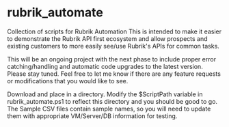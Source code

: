 # rubrik_automate
Collection of scripts for Rubrik Automation
This is intended to make it easier to demonstrate the Rubrik API first ecosystem and allow prospects and existing customers to more easily see/use Rubrik's APIs for common tasks.

This will be an ongoing project with the next phase to include proper error catching/handling and automatic code upgrades to the latest version.  Please stay tuned.  Feel free to let me know if there are any feature requests or modifications that you would like to see.

Download and place in a directory.  Modify the $ScriptPath variable in rubrik_automate.ps1 to reflect this directory and you should be good to go.
The Sample CSV files contain sample names, so you will need to update them with appropriate VM/Server/DB information for testing.  
